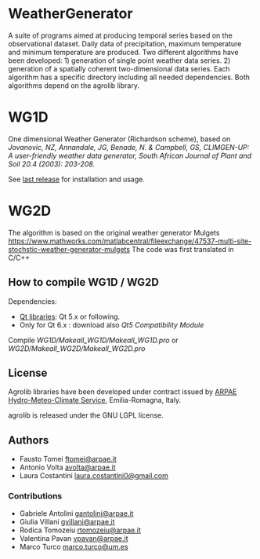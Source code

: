 # WeatherGenerator
A suite of programs aimed at producing temporal series based on the observational dataset. Daily data of precipitation, maximum temperature and minimum temperature are produced. Two different algorithms have been developed: 1) generation of single point weather data series. 2) generation of a spatially coherent two-dimensional data series.
Each algorithm has a specific directory including all needed dependencies. Both algorithms depend on the agrolib library.

# WG1D
One dimensional Weather Generator (Richardson scheme), based on *Jovanovic, NZ, Annandale, JG, Benade, N. & Campbell, GS, CLIMGEN-UP: A user-friendly weather data generator, South African Journal of Plant and Soil 20.4 (2003): 203-208.*

See [last release](https://github.com/ARPA-SIMC/WeatherGenerator/releases) for installation and usage. 
# WG2D
The algorithm is based on the original weather generator Mulgets https://www.mathworks.com/matlabcentral/fileexchange/47537-multi-site-stochstic-weather-generator-mulgets
The code was first translated in C/C++

## How to compile WG1D / WG2D
Dependencies:
- [Qt libraries](https://www.qt.io/download-qt-installer): Qt 5.x or following.
- Only for Qt 6.x : download also *Qt5 Compatibility Module*

Compile *WG1D/Makeall_WG1D/Makeall_WG1D.pro*  or *WG2D/Makeall_WG2D/Makeall_WG2D.pro*

## License
Agrolib libraries have been developed under contract issued by 
[ARPAE Hydro-Meteo-Climate Service](https://github.com/ARPA-SIMC), Emilia-Romagna, Italy.

agrolib is released under the GNU LGPL license.

## Authors
- Fausto Tomei <ftomei@arpae.it>
- Antonio Volta		<avolta@arpae.it>
- Laura Costantini  <laura.costantini0@gmail.com>

### Contributions
- Gabriele Antolini	 <gantolini@arpae.it>
- Giulia Villani <gvillani@arpae.it>
- Rodica Tomozeiu <rtomozeiu@arpae.it>
- Valentina Pavan <vpavan@arpae.it>
- Marco Turco <marco.turco@um.es>

